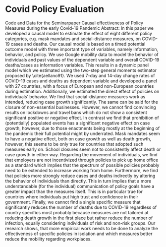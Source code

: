 # Covid Policy Evaluation
Code and Data for the Seminarpaper Causal effectiveness of Policy Measures during the early Covid-19 Pandemic
Abstract:
In this paper we developed a causal model to estimate the effect of eight different policy categories, e.g. mask mandates and social-distance measures, on COVID-19 cases and deaths. Our causal model is based on a timed potential outcome model with three important type of variables, namely information, behavior, and policy. We use Google mobility data to model the behavior of individuals and past values of the dependent variable and overall COVID-19 deaths/cases as information variables. This results in a dynamic panel model which we estimated using the two-step general moments estimator proposed by \cite{aellano91}. We used 7-day and 14-day change rates of COVID-19 cases and deaths as dependent variable and developed a panel with 27 countries, with a focus of European and non-European countries during estimation. Additionally, we estimated the direct effect of policies on individuals’ behavior.
We find that social-distance measures work as intended, reducing case growth significantly. The same can be said for the closure of non-essential businesses. However, we cannot find convincing results on lockdowns and travel bans which do not show a consistent significant positive or negative effect. In contrast we find that prohibition of (potentially) populated events has a significant negative effect on case growth, however, due to those enactments being mostly at the beginning of the pandemic their full potential might by underrated. Mask mandates seem to have a negative effect, both on case growth as well as death growth, however, this seems to be only true for countries that adopted such measures early on. School closures seem not to consistently affect death or case growth in either way. Regarding the movement of individuals, we find that employers are not incentivized through policies to pick up home office as a standard which implies that the spectrum of possible policies probably need to be extended to increase working from home. Furthermore, we find that policies more strongly reduce cases and deaths indirectly by altering the behavior of individuals than directly. This in turn implies that a more understandable (for the individual) communication of policy goals have a greater impact than the measures itself. This is in particular true for countries where individuals put high trust and confidence in their government. Finally, we cannot find a single specific measure that significantly reduces the number of deaths due to COVID-19 regardless of country specifics most probably because measures are not tailored at reducing death growth in the first place but rather reduce the number of infection, equally considering individuals of risk and non-risk groups. 
Our research shows, that more empirical work needs to be done to analyze the effectiveness of specific policies in isolation and which measures better reduce the mobility regarding workplaces. 
